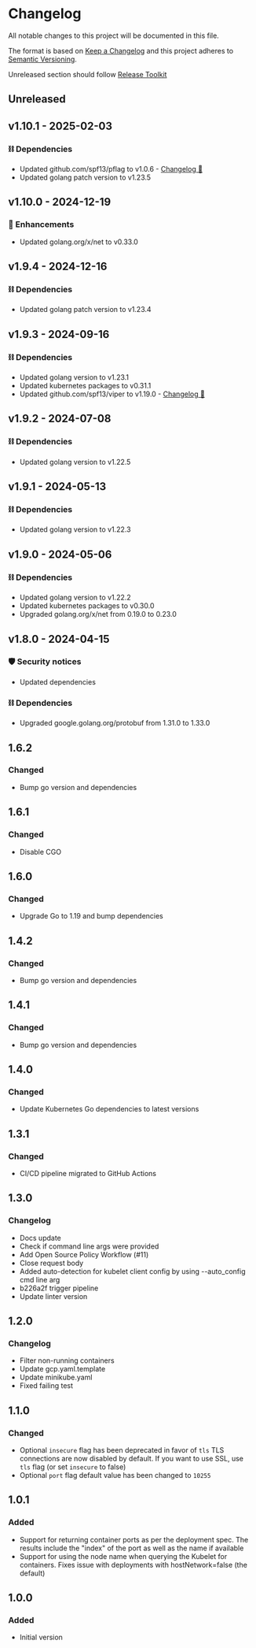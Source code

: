 # Changelog
All notable changes to this project will be documented in this file.

The format is based on [Keep a Changelog](http://keepachangelog.com/)
and this project adheres to [Semantic Versioning](http://semver.org/).

Unreleased section should follow [Release Toolkit](https://github.com/newrelic/release-toolkit#render-markdown-and-update-markdown)

## Unreleased

## v1.10.1 - 2025-02-03

### ⛓️ Dependencies
- Updated github.com/spf13/pflag to v1.0.6 - [Changelog 🔗](https://github.com/spf13/pflag/releases/tag/v1.0.6)
- Updated golang patch version to v1.23.5

## v1.10.0 - 2024-12-19

### 🚀 Enhancements
- Updated golang.org/x/net to v0.33.0

## v1.9.4 - 2024-12-16

### ⛓️ Dependencies
- Updated golang patch version to v1.23.4

## v1.9.3 - 2024-09-16

### ⛓️ Dependencies
- Updated golang version to v1.23.1
- Updated kubernetes packages to v0.31.1
- Updated github.com/spf13/viper to v1.19.0 - [Changelog 🔗](https://github.com/spf13/viper/releases/tag/v1.19.0)

## v1.9.2 - 2024-07-08

### ⛓️ Dependencies
- Updated golang version to v1.22.5

## v1.9.1 - 2024-05-13

### ⛓️ Dependencies
- Updated golang version to v1.22.3

## v1.9.0 - 2024-05-06

### ⛓️ Dependencies
- Updated golang version to v1.22.2
- Updated kubernetes packages to v0.30.0
- Upgraded golang.org/x/net from 0.19.0 to 0.23.0

## v1.8.0 - 2024-04-15

### 🛡️ Security notices
- Updated dependencies

### ⛓️ Dependencies
- Upgraded google.golang.org/protobuf from 1.31.0 to 1.33.0

## 1.6.2
### Changed
- Bump go version and dependencies

## 1.6.1
### Changed
- Disable CGO

## 1.6.0
### Changed
- Upgrade Go to 1.19 and bump dependencies

## 1.4.2
### Changed
- Bump go version and dependencies

## 1.4.1
### Changed
- Bump go version and dependencies

## 1.4.0
### Changed
- Update Kubernetes Go dependencies to latest versions

## 1.3.1
### Changed
- CI/CD pipeline migrated to GitHub Actions

## 1.3.0
### Changelog

- Docs update
- Check if command line args were provided
- Add Open Source Policy Workflow (#11)
- Close request body
- Added auto-detection for kubelet client config by using --auto_config cmd line arg
- b226a2f trigger pipeline
- Update linter version


## 1.2.0
### Changelog

- Filter non-running containers
- Update gcp.yaml.template
- Update minikube.yaml
- Fixed failing test

## 1.1.0
### Changed
   - Optional `insecure` flag has been deprecated in favor of `tls`
     TLS connections are now disabled by default. If you want to use SSL, use `tls` flag (or set `insecure` to false)
- Optional `port` flag default value has been changed to `10255`

## 1.0.1
### Added
- Support for returning container ports as per the deployment spec.
  The results include the "index" of the port as well as the name if available
- Support for using the node name when querying the Kubelet for containers.
  Fixes issue with deployments with hostNetwork=false (the default)
## 1.0.0
### Added
- Initial version
